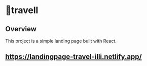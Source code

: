 # 🌴travell

## Overview

This project is a simple landing page built with React.

## https://landingpage-travel-illi.netlify.app/
